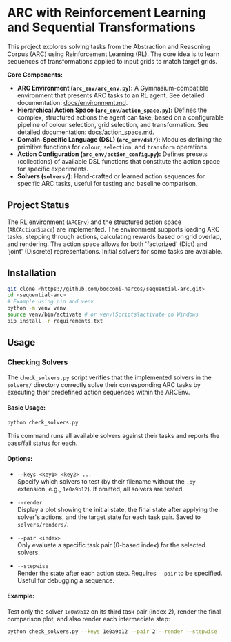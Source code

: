 # ARC with Reinforcement Learning and Sequential Transformations

This project explores solving tasks from the Abstraction and Reasoning Corpus (ARC) using Reinforcement Learning (RL). The core idea is to learn sequences of transformations applied to input grids to match target grids.

**Core Components:**

* **ARC Environment (`arc_env/arc_env.py`):** A Gymnasium-compatible environment that presents ARC tasks to an RL agent. See detailed documentation: [docs/environment.md](docs/environment.md).
* **Hierarchical Action Space (`arc_env/action_space.py`):** Defines the complex, structured actions the agent can take, based on a configurable pipeline of colour selection, grid selection, and transformation. See detailed documentation: [docs/action_space.md](docs/action_space.md).
* **Domain-Specific Language (DSL) (`arc_env/dsl/`):** Modules defining the primitive functions for `colour`, `selection`, and `transform` operations.
* **Action Configuration (`arc_env/action_config.py`):** Defines presets (collections) of available DSL functions that constitute the action space for specific experiments.
* **Solvers (`solvers/`):** Hand-crafted or learned action sequences for specific ARC tasks, useful for testing and baseline comparison.

## Project Status

The RL environment (`ARCEnv`) and the structured action space (`ARCActionSpace`) are implemented. The environment supports loading ARC tasks, stepping through actions, calculating rewards based on grid overlap, and rendering. The action space allows for both 'factorized' (Dict) and 'joint' (Discrete) representations. Initial solvers for some tasks are available.

## Installation

```bash
git clone <https://github.com/bocconi-narcos/sequential-arc.git>
cd <sequential-arc>
# Example using pip and venv
python -m venv venv
source venv/bin/activate # or venv\Scripts\activate on Windows
pip install -r requirements.txt
```

## Usage

### Checking Solvers

The `check_solvers.py` script verifies that the implemented solvers in the `solvers/` directory correctly solve their corresponding ARC tasks by executing their predefined action sequences within the ARCEnv.

#### Basic Usage:

```bash
python check_solvers.py
```

This command runs all available solvers against their tasks and reports the pass/fail status for each.

#### Options:

- `--keys <key1> <key2> ...`  
  Specify which solvers to test (by their filename without the `.py` extension, e.g., `1e0a9b12`). If omitted, all solvers are tested.

- `--render`  
  Display a plot showing the initial state, the final state after applying the solver's actions, and the target state for each task pair. Saved to `solvers/renders/`.

- `--pair <index>`  
  Only evaluate a specific task pair (0-based index) for the selected solvers.

- `--stepwise`  
  Render the state after each action step. Requires `--pair` to be specified. Useful for debugging a sequence.

#### Example:

Test only the solver `1e0a9b12` on its third task pair (index 2), render the final comparison plot, and also render each intermediate step:

```bash
python check_solvers.py --keys 1e0a9b12 --pair 2 --render --stepwise
```
